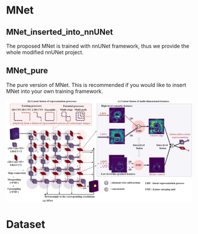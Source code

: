 # MNet
## MNet_inserted_into_nnUNet
The proposed MNet is trained with nnUNet framework, thus we provide the whole modified nnUNet project.

## MNet_pure
The pure version of MNet. This is recommended if you would like to insert MNet into your own training framework.

<img src="https://github.com/zfdong-code/MNet/blob/main/MNet.jpg" width="800px"> 

# Dataset


